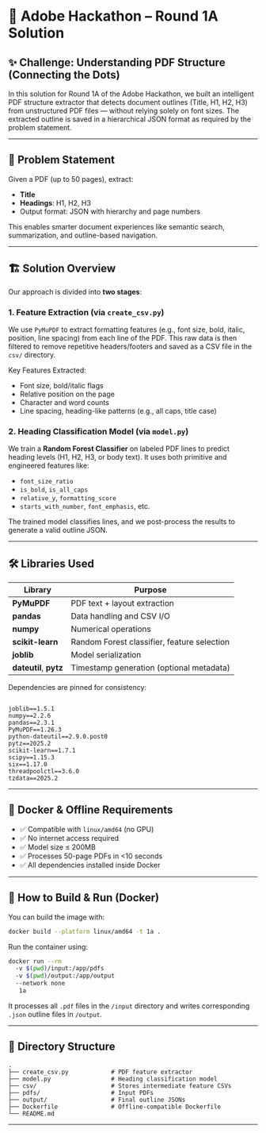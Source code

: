 # 📄 Adobe Hackathon – Round 1A Solution

## ✨ Challenge: Understanding PDF Structure (Connecting the Dots)

In this solution for Round 1A of the Adobe Hackathon, we built an intelligent PDF structure extractor that detects document outlines (Title, H1, H2, H3) from unstructured PDF files — without relying solely on font sizes. The extracted outline is saved in a hierarchical JSON format as required by the problem statement.

---

## 🧠 Problem Statement

Given a PDF (up to 50 pages), extract:

- **Title**
- **Headings**: H1, H2, H3
- Output format: JSON with hierarchy and page numbers

This enables smarter document experiences like semantic search, summarization, and outline-based navigation.

---

## 🏗️ Solution Overview

Our approach is divided into **two stages**:

### 1. Feature Extraction (via `create_csv.py`)

We use `PyMuPDF` to extract formatting features (e.g., font size, bold, italic, position, line spacing) from each line of the PDF. This raw data is then filtered to remove repetitive headers/footers and saved as a CSV file in the `csv/` directory.

Key Features Extracted:

- Font size, bold/italic flags
- Relative position on the page
- Character and word counts
- Line spacing, heading-like patterns (e.g., all caps, title case)

### 2. Heading Classification Model (via `model.py`)

We train a **Random Forest Classifier** on labeled PDF lines to predict heading levels (H1, H2, H3, or body text). It uses both primitive and engineered features like:

- `font_size_ratio`
- `is_bold`, `is_all_caps`
- `relative_y`, `formatting_score`
- `starts_with_number`, `font_emphasis`, etc.

The trained model classifies lines, and we post-process the results to generate a valid outline JSON.

---

## 🛠️ Libraries Used

| Library                | Purpose                                     |
| ---------------------- | ------------------------------------------- |
| **PyMuPDF**            | PDF text + layout extraction                |
| **pandas**             | Data handling and CSV I/O                   |
| **numpy**              | Numerical operations                        |
| **scikit-learn**       | Random Forest classifier, feature selection |
| **joblib**             | Model serialization                         |
| **dateutil**, **pytz** | Timestamp generation (optional metadata)    |

Dependencies are pinned for consistency:

```

joblib==1.5.1
numpy==2.2.6
pandas==2.3.1
PyMuPDF==1.26.3
python-dateutil==2.9.0.post0
pytz==2025.2
scikit-learn==1.7.1
scipy==1.15.3
six==1.17.0
threadpoolctl==3.6.0
tzdata==2025.2

```

---

## 🐳 Docker & Offline Requirements

- ✅ Compatible with `linux/amd64` (no GPU)
- ✅ No internet access required
- ✅ Model size ≤ 200MB
- ✅ Processes 50-page PDFs in <10 seconds
- ✅ All dependencies installed inside Docker

---

## 🚀 How to Build & Run (Docker)

You can build the image with:

```bash
docker build --platform linux/amd64 -t 1a .
```

Run the container using:

```bash
docker run --rm
  -v $(pwd)/input:/app/pdfs
  -v $(pwd)/output:/app/output
  --network none
   1a
```

It processes all `.pdf` files in the `/input` directory and writes corresponding `.json` outline files in `/output`.

---

## 📂 Directory Structure

```
.
├── create_csv.py            # PDF feature extractor
├── model.py                 # Heading classification model
├── csv/                     # Stores intermediate feature CSVs
├── pdfs/                    # Input PDFs
├── output/                  # Final outline JSONs
├── Dockerfile               # Offline-compatible Dockerfile
└── README.md
```

---
